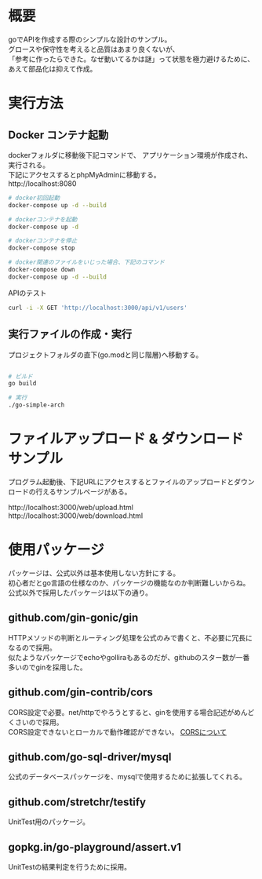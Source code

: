 # 概要

goでAPIを作成する際のシンプルな設計のサンプル。  
グロースや保守性を考えると品質はあまり良くないが、  
「参考に作ったらできた。なぜ動いてるかは謎」って状態を極力避けるために、あえて部品化は抑えて作成。

# 実行方法

## Docker コンテナ起動

dockerフォルダに移動後下記コマンドで、
アプリケーション環境が作成され、実行される。  
下記にアクセスするとphpMyAdminに移動する。  
http://localhost:8080

```bash
# docker初回起動
docker-compose up -d --build

# dockerコンテナを起動
docker-compose up -d

# dockerコンテナを停止
docker-compose stop

# docker関連のファイルをいじった場合、下記のコマンド
docker-compose down
docker-compose up -d --build
```

APIのテスト
``` bash
curl -i -X GET 'http://localhost:3000/api/v1/users'
```

## 実行ファイルの作成・実行

プロジェクトフォルダの直下(go.modと同じ階層)へ移動する。

```bash

# ビルド
go build

# 実行
./go-simple-arch

```


# ファイルアップロード & ダウンロード サンプル

プログラム起動後、下記URLにアクセスするとファイルのアップロードとダウンロードの行えるサンプルページがある。

http://localhost:3000/web/upload.html  
http://localhost:3000/web/download.html

# 使用パッケージ

パッケージは、公式以外は基本使用しない方針にする。  
初心者だとgo言語の仕様なのか、パッケージの機能なのか判断難しいからね。  
公式以外で採用したパッケージは以下の通り。

## github.com/gin-gonic/gin  

HTTPメソッドの判断とルーティング処理を公式のみで書くと、不必要に冗長になるので採用。  
似たようなパッケージでechoやgolliraもあるのだが、githubのスター数が一番多いのでginを採用した。

## github.com/gin-contrib/cors

CORS設定で必要。net/httpでやろうとすると、ginを使用する場合記述がめんどくさいので採用。  
CORS設定できないとローカルで動作確認ができない。
[CORSについて](https://developer.mozilla.org/ja/docs/Web/HTTP/CORS)

## github.com/go-sql-driver/mysql  

公式のデータベースパッケージを、mysqlで使用するために拡張してくれる。

## github.com/stretchr/testify

UnitTest用のパッケージ。

## gopkg.in/go-playground/assert.v1

UnitTestの結果判定を行うために採用。
